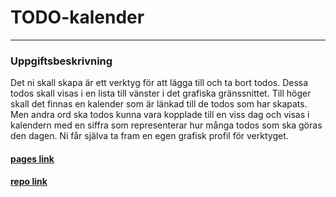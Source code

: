 # TODO-kalender
---
### Uppgiftsbeskrivning

Det ni skall skapa är ett verktyg för att lägga till och ta bort todos. Dessa todos skall visas i en lista till vänster i det grafiska gränssnittet. Till höger skall det finnas en kalender som är länkad till de todos som har skapats. Men andra ord ska todos kunna vara kopplade till en viss dag och visas i kalendern med en siffra som representerar hur många todos som ska göras den dagen. Ni får själva ta fram en egen grafisk profil för verktyget.



#### [pages link](https://fredrikmalmborg.github.io/todo-calendar/) 

#### [repo link](https://github.com/FredrikMalmborg/todo-calendar/)
